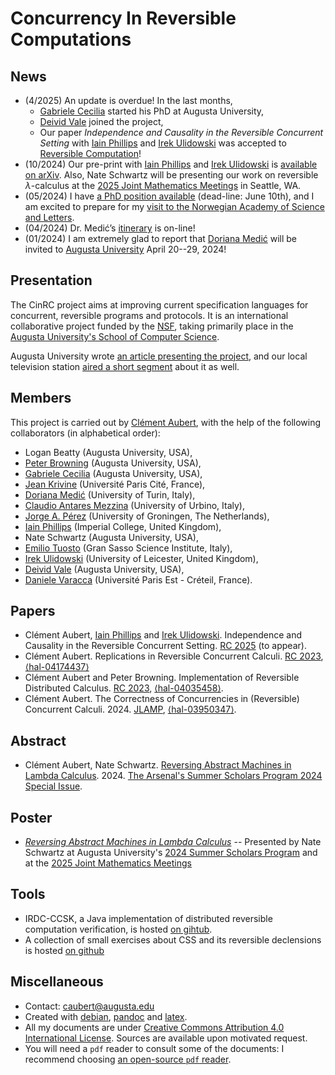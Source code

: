 # Concurrency In Reversible Computations

<!--
☛☛ [The project is currently actively looking for candidates for post-doc and PhD positions](https://spots.augusta.edu/caubert/research/cinrc/phd_ad.html).☚☚
-->

## News

- (4/2025) An update is overdue! In the last months,
     - [Gabriele Cecilia](https://gabrielececilia.github.io/) started his PhD at Augusta University,
     - [Deivid Vale](https://deividrvale.github.io/) joined the project,
     - Our paper *Independence and Causality in the Reversible Concurrent Setting*  with [Iain Phillips](http://www.doc.ic.ac.uk/~iccp/) and [Irek Ulidowski](https://www.cs.le.ac.uk/people/iulidowski/) was accepted to [Reversible Computation](https://reversible-computation-2025.github.io/)!
- (10/2024) Our pre-print with [Iain Phillips](http://www.doc.ic.ac.uk/~iccp/) and [Irek Ulidowski](https://www.cs.le.ac.uk/people/iulidowski/) is [available on arXiv](http://arxiv.org/abs/2410.14699). Also, Nate Schwartz will be presenting our work on reversible $\lambda$-calculus at the [2025 Joint Mathematics Meetings](https://meetings.ams.org/math/jmm2025/meetingapp.cgi/Paper/45958) in Seattle, WA.
- (05/2024) I have [a PhD position available](https://spots.augusta.edu/caubert/research/cinrc/phd_ad.html) (dead-line: June 10th), and I am excited to prepare for my [visit to the Norwegian Academy of Science and Letters](https://secureconcur.academy/).
- (04/2024) Dr. Medić’s [itinerary](https://spots.augusta.edu/caubert/2024_Medic_Visit/) is on-line!
- (01/2024) I am extremely glad to report that [Doriana Medić](https://alpha.di.unito.it/doriana-medic/) will be invited to [Augusta University](https://www.augusta.edu/) April 20--29, 2024!

## Presentation

The CinRC project aims at improving current specification languages for concurrent, reversible programs and protocols.
It is an international collaborative project funded by the [NSF](https://www.nsf.gov/awardsearch/showAward?AWD_ID=2242786), taking primarily place in the [Augusta University's School of Computer Science](https://www.augusta.edu/ccs/).

Augusta University wrote [an article presenting the project](https://jagwire.augusta.edu/augusta-university-professor-receives-national-science-foundation-grant-for-groundbreaking-research/), and our local television station [aired a short segment](https://www.wrdw.com/2023/05/12/augusta-university-receives-grant-cyber-research-project/) about it as well.


## Members

This project is carried out by [Clément Aubert](https://spots.augusta.edu/caubert/), with the help of the following collaborators (in alphabetical order):

- Logan Beatty (Augusta University, USA),
- [Peter Browning](https://peterjbrowning.com/) (Augusta University, USA),
- [Gabriele Cecilia](https://gabrielececilia.github.io/) (Augusta University, USA),
- [Jean Krivine](https://www.irif.fr/~jkrivine/) (Université Paris Cité, France),
- [Doriana Medić](https://alpha.di.unito.it/doriana-medic/) (University of Turin, Italy),
- [Claudio Antares Mezzina](https://sites.google.com/view/claudio-mezzina) (University of Urbino, Italy),
- [Jorge A. Pérez](https://www.jperez.nl/) (University of Groningen, The Netherlands),
- [Iain Phillips](http://www.doc.ic.ac.uk/~iccp/) (Imperial College, United Kingdom),
- Nate Schwartz (Augusta University, USA),
- [Emilio Tuosto](https://cs.gssi.it/emilio.tuosto/) (Gran Sasso Science Institute, Italy),
- [Irek Ulidowski](https://www.cs.le.ac.uk/people/iulidowski/) (University of Leicester, United Kingdom),
- [Deivid Vale](https://deividrvale.github.io/) (Augusta University, USA),
- [Daniele Varacca](https://www.lacl.fr/~dvaracca/) (Université Paris Est - Créteil, France).


## Papers

<!--
### Accepted
-->

- Clément Aubert, [Iain Phillips](http://www.doc.ic.ac.uk/~iccp/) and [Irek Ulidowski](https://www.cs.le.ac.uk/people/iulidowski/). Independence and Causality in the Reversible Concurrent Setting. [RC 2025](https://reversible-computation-2025.github.io/) (to appear).
- Clément Aubert. Replications in Reversible Concurrent Calculi. [RC 2023](https://link.springer.com/chapter/10.1007/978-3-031-38100-3_2), [⟨hal-04174437⟩](https://hal.science/hal-04174437)
- Clément Aubert and Peter Browning. Implementation of Reversible Distributed Calculus. [RC 2023](https://doi.org/10.1007/978-3-031-38100-3_13),  [⟨hal-04035458⟩](https://hal.science/hal-04035458v1).
- Clément Aubert. The Correctness of Concurrencies in (Reversible) Concurrent Calculi. 2024. [JLAMP](http://dx.doi.org/10.1016/j.jlamp.2023.100924), [⟨hal-03950347⟩](https://hal.science/hal-03950347v1).

<!--
### Major Revision

- Clément Aubert. The Correctness of Concurrencies in (Reversible) Concurrent Calculi. 2023. [⟨hal-03950347⟩](https://hal.science/hal-03950347v1). Submitted to [JLAMP](https://www.sciencedirect.com/journal/journal-of-logical-and-algebraic-methods-in-programming/), major revision required.

The revision essentially requires to clarify the connection between the general principle sketched in the beginning of the paper and its articulation to CSSK.
I look forward to clarifying this question and to refer to the related approaches suggested by the reviewers.
-->

<!--

### Submitted

-->

## Abstract

- Clément Aubert, Nate Schwartz. [Reversing Abstract Machines in Lambda Calculus]( https://hdl.handle.net/10675.2/625527). 2024. [The Arsenal's Summer Scholars Program 2024 Special Issue](https://scholarlycommons.augusta.edu/collections/ada5a959-a65d-450a-98e1-da62696f17f3).

## Poster

- [_Reversing Abstract Machines in Lambda Calculus_](https://spots.augusta.edu/caubert/research/cinrc/posters/Schwartz.Poster.SSP2024.pdf) -- Presented by Nate Schwartz at Augusta University's [2024 Summer Scholars Program](https://www.augusta.edu/curs/summer-scholars.php) and at the [2025 Joint Mathematics Meetings](https://jointmathematicsmeetings.org/meetings/national/jmm2025/2314_program_friday.html#2314:AMSPMEPOS1)

## Tools

- IRDC-CCSK, a Java implementation of distributed reversible computation verification, is hosted [on gihtub](https://github.com/CinRC/IRDC-CCSK).
- A collection of small exercises about CSS and its reversible declensions is hosted [on github](https://github.com/CinRC/Exercises-on-CCS-CCSK-and-RCCS)

## Miscellaneous
<!--{.unlisted}-->

* Contact: [caubert@augusta.edu](mailto:caubert@augusta.edu)
* Created with [debian](https://www.debian.org/), [pandoc](https://pandoc.org/) and [latex](https://www.latex-project.org/).
* All my documents are under [Creative Commons Attribution 4.0 International License](https://creativecommons.org/licenses/by/4.0/). Sources are available upon motivated request.
* You will need a `pdf` reader to consult some of the documents: I recommend choosing [an open-source `pdf` reader](https://pdfreaders.org/).
